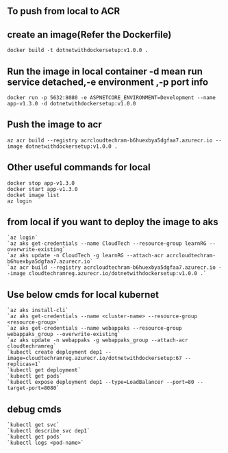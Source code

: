 ## To push from local to ACR
## create an image(Refer the Dockerfile)
    docker build -t dotnetwithdockersetup:v1.0.0 .   
## Run the image in local container -d mean run service detached,-e environment ,-p port info
    docker run -p 5632:8080 -e ASPNETCORE_ENVIRONMENT=Development --name app-v1.3.0 -d dotnetwithdockersetup:v1.0.0

## Push the image to acr
    az acr build --registry acrcloudtechram-b6huexbya5dgfaa7.azurecr.io --image dotnetwithdockersetup:v1.0.0 .

## Other useful commands for local
    docker stop app-v1.3.0
    docker start app-v1.3.0
    docket image list
    az login

## from local if you want to deploy the image to aks
    `az login` 
    `az aks get-credentials --name CloudTech --resource-group learnRG --overwrite-existing`
    `az aks update -n CloudTech -g learnRG --attach-acr acrcloudtechram-b6huexbya5dgfaa7.azurecr.io`
    `az acr build --registry acrcloudtechram-b6huexbya5dgfaa7.azurecr.io --image cloudtechramreg.azurecr.io/dotnetwithdockersetup:v1.0.0 .`
## Use below cmds for local kubernet 
    `az aks install-cli`
    `az aks get-credentials --name <cluster-name> --resource-group <resource-group>`
    `az aks get-credentials --name webappaks --resource-group webappaks_group --overwrite-existing`
    `az aks update -n webappaks -g webappaks_group --attach-acr cloudtechramreg`
    `kubectl create deployment dep1 --image=cloudtechramreg.azurecr.io/dotnetwithdockersetup:67 --replicas=1`
    `kubectl get deployment`
    `kubectl get pods`
    `kubectl expose deployment dep1 --type=LoadBalancer --port=80 --target-port=8080`
## debug cmds
    `kubectl get svc`
    `kubectl describe svc dep1`
    `kubectl get pods`
    `kubectl logs <pod-name>`

